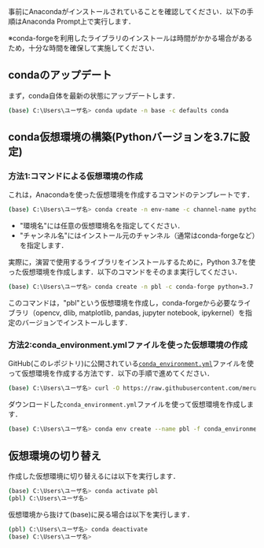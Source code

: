 事前にAnacondaがインストールされていることを確認してください．以下の手順はAnaconda Prompt上で実行します．

※conda-forgeを利用したライブラリのインストールは時間がかかる場合があるため，十分な時間を確保して実施してください．

## condaのアップデート

まず，conda自体を最新の状態にアップデートします．
```bash
(base) C:\Users\ユーザ名> conda update -n base -c defaults conda
```

## conda仮想環境の構築(Pythonバージョンを3.7に設定)

### 方法1:コマンドによる仮想環境の作成
これは，Anacondaを使った仮想環境を作成するコマンドのテンプレートです．
```bash
(base) C:\Users\ユーザ名> conda create -n env-name -c channel-name python=3.7
```
* "環境名"には任意の仮想環境名を指定してください．
* "チャンネル名"にはインストール元のチャンネル（通常はconda-forgeなど）を指定します．

実際に，演習で使用するライブラリをインストールするために，Python 3.7を使った仮想環境を作成します．以下のコマンドをそのまま実行してください．
```bash
(base) C:\Users\ユーザ名> conda create -n pbl -c conda-forge python=3.7 opencv=4.0.1 dlib=19.22.0 matplotlib=3.5.3 pandas notebook ipykernel
```
このコマンドは，"pbl"という仮想環境を作成し，conda-forgeから必要なライブラリ（opencv, dlib, matplotlib, pandas, jupyter notebook, ipykernel）を指定のバージョンでインストールします．

### 方法2:conda_environment.ymlファイルを使った仮想環境の作成

GitHub(このレポジトリ)に公開されている[`conda_environment.yml`](conda_environment.yml)ファイルを使って仮想環境を作成する方法です．以下の手順で進めてください．
```bash
(base) C:\Users\ユーザ名> curl -O https://raw.githubusercontent.com/meruemon/PBL/refs/heads/main/conda_environment.yml
```

ダウンロードした`conda_environment.yml`ファイルを使って仮想環境を作成します．
```bash
(base) C:\Users\ユーザ名> conda env create --name pbl -f conda_environment.yml
```

## 仮想環境の切り替え

作成した仮想環境に切り替えるには以下を実行します．
```bash
(base) C:\Users\ユーザ名> conda activate pbl
(pbl) C:\Users\ユーザ名>
```

仮想環境から抜けて(base)に戻る場合は以下を実行します．
```bash
(pbl) C:\Users\ユーザ名> conda deactivate
(base) C:\Users\ユーザ名>
```
